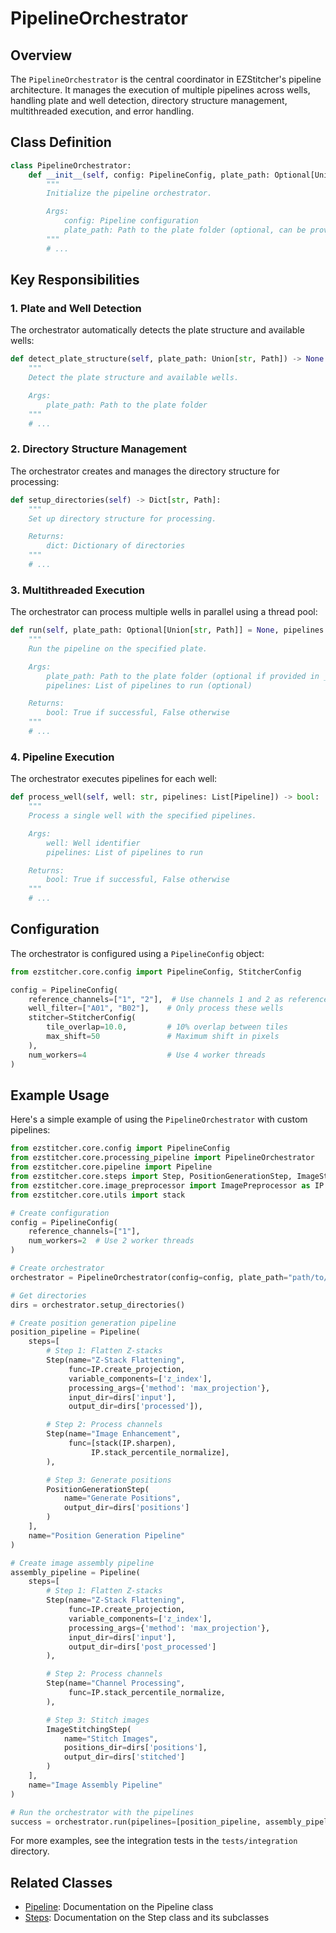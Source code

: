 # PipelineOrchestrator

## Overview

The `PipelineOrchestrator` is the central coordinator in EZStitcher's pipeline architecture. It manages the execution of multiple pipelines across wells, handling plate and well detection, directory structure management, multithreaded execution, and error handling.

## Class Definition

```python
class PipelineOrchestrator:
    def __init__(self, config: PipelineConfig, plate_path: Optional[Union[str, Path]] = None):
        """
        Initialize the pipeline orchestrator.

        Args:
            config: Pipeline configuration
            plate_path: Path to the plate folder (optional, can be provided later in run())
        """
        # ...
```

## Key Responsibilities

### 1. Plate and Well Detection

The orchestrator automatically detects the plate structure and available wells:

```python
def detect_plate_structure(self, plate_path: Union[str, Path]) -> None:
    """
    Detect the plate structure and available wells.

    Args:
        plate_path: Path to the plate folder
    """
    # ...
```

### 2. Directory Structure Management

The orchestrator creates and manages the directory structure for processing:

```python
def setup_directories(self) -> Dict[str, Path]:
    """
    Set up directory structure for processing.

    Returns:
        dict: Dictionary of directories
    """
    # ...
```

### 3. Multithreaded Execution

The orchestrator can process multiple wells in parallel using a thread pool:

```python
def run(self, plate_path: Optional[Union[str, Path]] = None, pipelines: Optional[List[Pipeline]] = None) -> bool:
    """
    Run the pipeline on the specified plate.

    Args:
        plate_path: Path to the plate folder (optional if provided in __init__)
        pipelines: List of pipelines to run (optional)

    Returns:
        bool: True if successful, False otherwise
    """
    # ...
```

### 4. Pipeline Execution

The orchestrator executes pipelines for each well:

```python
def process_well(self, well: str, pipelines: List[Pipeline]) -> bool:
    """
    Process a single well with the specified pipelines.

    Args:
        well: Well identifier
        pipelines: List of pipelines to run

    Returns:
        bool: True if successful, False otherwise
    """
    # ...
```

## Configuration

The orchestrator is configured using a `PipelineConfig` object:

```python
from ezstitcher.core.config import PipelineConfig, StitcherConfig

config = PipelineConfig(
    reference_channels=["1", "2"],  # Use channels 1 and 2 as reference
    well_filter=["A01", "B02"],    # Only process these wells
    stitcher=StitcherConfig(
        tile_overlap=10.0,         # 10% overlap between tiles
        max_shift=50               # Maximum shift in pixels
    ),
    num_workers=4                  # Use 4 worker threads
)
```

## Example Usage

Here's a simple example of using the `PipelineOrchestrator` with custom pipelines:

```python
from ezstitcher.core.config import PipelineConfig
from ezstitcher.core.processing_pipeline import PipelineOrchestrator
from ezstitcher.core.pipeline import Pipeline
from ezstitcher.core.steps import Step, PositionGenerationStep, ImageStitchingStep
from ezstitcher.core.image_preprocessor import ImagePreprocessor as IP
from ezstitcher.core.utils import stack

# Create configuration
config = PipelineConfig(
    reference_channels=["1"],
    num_workers=2  # Use 2 worker threads
)

# Create orchestrator
orchestrator = PipelineOrchestrator(config=config, plate_path="path/to/plate")

# Get directories
dirs = orchestrator.setup_directories()

# Create position generation pipeline
position_pipeline = Pipeline(
    steps=[
        # Step 1: Flatten Z-stacks
        Step(name="Z-Stack Flattening",
             func=IP.create_projection,
             variable_components=['z_index'],
             processing_args={'method': 'max_projection'},
             input_dir=dirs['input'],  
             output_dir=dirs['processed']),  

        # Step 2: Process channels
        Step(name="Image Enhancement",
             func=[stack(IP.sharpen),
                  IP.stack_percentile_normalize],
        ),

        # Step 3: Generate positions
        PositionGenerationStep(
            name="Generate Positions",
            output_dir=dirs['positions']
        )
    ],
    name="Position Generation Pipeline"
)

# Create image assembly pipeline
assembly_pipeline = Pipeline(
    steps=[
        # Step 1: Flatten Z-stacks
        Step(name="Z-Stack Flattening",
             func=IP.create_projection,
             variable_components=['z_index'],
             processing_args={'method': 'max_projection'},
             input_dir=dirs['input'],
             output_dir=dirs['post_processed']
        ),

        # Step 2: Process channels
        Step(name="Channel Processing",
             func=IP.stack_percentile_normalize,
        ),

        # Step 3: Stitch images
        ImageStitchingStep(
            name="Stitch Images",
            positions_dir=dirs['positions'],
            output_dir=dirs['stitched']
        )
    ],
    name="Image Assembly Pipeline"
)

# Run the orchestrator with the pipelines
success = orchestrator.run(pipelines=[position_pipeline, assembly_pipeline])
```

For more examples, see the integration tests in the `tests/integration` directory.

## Related Classes

- [Pipeline](pipeline.md): Documentation on the Pipeline class
- [Steps](steps.md): Documentation on the Step class and its subclasses
